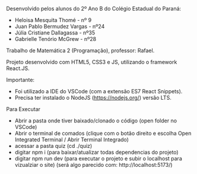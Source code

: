 Desenvolvido pelos alunos do 2º Ano B do Colégio Estadual do Paraná:
* Heloisa Mesquita Thomé     - nº 9
* Juan Pablo Bermudez Vargas - nº24
* Júlia Cristiane Dallagassa - nº35
* Gabrielle Tenório McGrew   - nº28

Trabalho de Matemática 2 (Programação), professor: Rafael.

Projeto desenvolvido com HTML5, CSS3 e JS, utilizando o framework React.JS.

Importante:

* Foi utilizado a IDE do VSCode (com a extensão ES7 React Snippets).
* Precisa ter instalado o NodeJS (https://nodejs.org/) versão LTS.


Para Executar
* Abrir a pasta onde tiver baixado/clonado o código (open folder no VSCode)
* Abrir o terminal de comados (clique com o botão direito e escolha Open Integrated Terminal / Abrir Terminal Integrado)
* acessar a pasta quiz (cd ./quiz)
* digitar npm i (para baixar/atualizar todas dependencias do projeto)
* digitar npm run dev (para executar o projeto e subir o localhost para vizualziar o site)
    (será algo parecido com: http://localhost:5173/)

